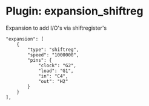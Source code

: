# Plugin: expansion_shiftreg

Expansion to add I/O's via shiftregister's


```
"expansion": [
    {
        "type": "shiftreg",
        "speed": "1000000",
        "pins": {
            "clock": "G2",
            "load": "G1",
            "in": "C4",
            "out": "H2"
        }
    }
],
```
